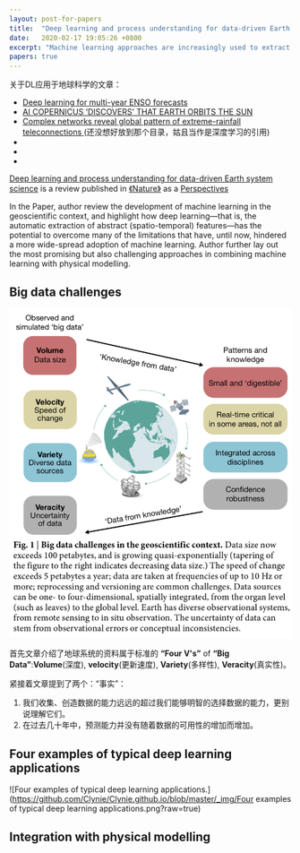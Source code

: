 ```yaml
---
layout: post-for-papers
title:  "Deep learning and process understanding for data-driven Earth system science"
date:   2020-02-17 19:05:26 +0800
excerpt: "Machine learning approaches are increasingly used to extract patterns and insights from the ever-increasing stream of geospatial data, but current approaches may not be optimal when system behaviour is dominated by spatial or temporal context. Here, rather than amending classical machine learning, we argue that these contextual cues should be used as part of deep learning (an approach that is able to extract spatio-temporal features automatically) to gain further process understanding of Earth system science problems, improving the predictive ability of seasonal forecasting and modelling of long-range spatial connections across multiple timescales, for example. The next step will be a hybrid modelling approach, coupling physical process models with the versatility of data-driven machine learning."
papers: true
---
```



关于DL应用于地球科学的文章：

* [Deep learning for multi-year ENSO forecasts](https://www.nature.com/articles/s41586-019-1559-7)
* [AI COPERNICUS ‘DISCOVERS’ THAT EARTH ORBITS THE SUN](https://europepmc.org/abstract/med/31719694)
* [Complex networks reveal global pattern of extreme-rainfall teleconnections ](https://www.nature.com/articles/s41586-018-0872-x) (还没想好放到那个目录，姑且当作是深度学习的引用)
* []()
* []()
* []()


[Deep learning and process understanding for data-driven Earth system science](https://www.nature.com/articles/s41586-019-0912-1) is a review published in [《Nature》](https://www.nature.com/articles/s41586-019-0912-1) as a [Perspectives](https://www.nature.com/nature/articles?type=perspective)

In the Paper, author review the development of machine learning in the geoscientific context, and highlight how deep learning—that is, the automatic extraction of abstract (spatio-temporal) features—has the potential to overcome many of the limitations that have, until now, hindered a more wide-spread adoption of machine learning. Author further lay out the most promising but also challenging approaches in combining machine learning with physical modelling.



## Big data challenges


![Big data challenges in the geoscientific context.](https://github.com/Clynie/Clynie.github.io/blob/master/_img/Big_data_challenges_in_the_geoscientific.png?raw=true)


首先文章介绍了地球系统的资料属于标准的 **“Four V's”** of __“Big Data”__:__Volume__(深度), __velocity__(更新速度), __Variety__(多样性), __Veracity__(真实性)。

紧接着文章提到了两个：“事实”：
1. 我们收集、创造数据的能力远远的超过我们能够明智的选择数据的能力，更别说理解它们。
2. 在过去几十年中，预测能力并没有随着数据的可用性的增加而增加。




## Four examples of typical deep learning applications


![Four examples of typical deep learning applications.](https://github.com/Clynie/Clynie.github.io/blob/master/_img/Four examples of typical deep learning applications.png?raw=true)








## Integration with physical modelling







